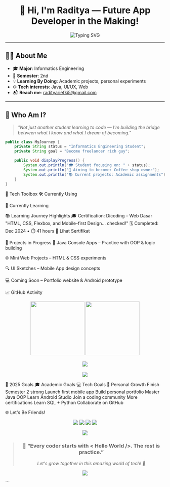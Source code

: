 <!-- Header Section -->
<h1 align="center">🌟 Hi, I'm Raditya — Future App Developer in the Making!</h1>

<p align="center">
  <img src="https://readme-typing-svg.herokuapp.com?font=Fira+Code&weight=600&pause=1000&color=00FFC2&center=true&vCenter=true&width=500&lines=Informatics+Student+%F0%9F%93%9D;Mobile+Development+Enthusiast+%F0%9F%93%B1;Tech+Explorer+%F0%9F%94%8E;Learning+1s+%26+0s+with+Passion+%F0%9F%8C%9F" alt="Typing SVG" />
</p>

---

## 🧑‍💻 About Me

- 🎓 **Major**: Informatics Engineering  
- 📍 **Semester**: 2nd  
- 💡 **Learning By Doing**: Academic projects, personal experiments  
- ⚙️ **Tech interests**: Java, UI/UX, Web  
- 📬 **Reach me**: [radityariefki5@gmail.com](mailto:radityariefki5@gmail.com)

---

## 🧠 Who Am I?

> _"Not just another student learning to code — I'm building the bridge between what I know and what I dream of becoming."_

```java
public class MyJourney {
    private String status = "Informatics Engineering Student";
    private String goal = "Become freelancer rich guy";

    public void displayProgress() {
        System.out.println("🎓 Student focusing on: " + status);
        System.out.println("🎯 Aiming to become: Coffee shop owner");
        System.out.println("📚 Current projects: Academic assignments");
    }
}
```
🔧 Tech Toolbox
🛠️ Currently Using





🌱 Currently Learning




📚 Learning Journey Highlights
🎓 Certification: Dicoding – Web Dasar
"HTML, CSS, Flexbox, and Mobile-first Design... checked!"
🗓️ Completed: Dec 2024 • ⏱️ 41 hours
🔗 Lihat Sertifikat

📌 Projects in Progress
🧩 Java Console Apps – Practice with OOP & logic building

🌐 Mini Web Projects – HTML & CSS experiments

🔍 UI Sketches – Mobile App design concepts

💻 Coming Soon – Portfolio website & Android prototype

📈 GitHub Activity
<p align="center"> <img height="170em" src="https://github-readme-stats.vercel.app/api?username=raditya12&show_icons=true&theme=tokyonight" /> <img height="170em" src="https://github-readme-stats.vercel.app/api/top-langs/?username=raditya12&layout=compact&theme=tokyonight" /> <br><br> <img src="https://github-readme-streak-stats.herokuapp.com/?user=raditya12&theme=tokyonight" /> <br><br> <img src="https://github-readme-activity-graph.vercel.app/graph?username=raditya12&theme=react-dark&bg_color=1A1A1A&hide_border=true&color=00FFD1&line=00FFAD&point=FFFFFF&area=true" /> </p>
🎯 2025 Goals
🎓 Academic Goals	💻 Tech Goals	🌱 Personal Growth
Finish Semester 2 strong	Launch first mobile app	Build personal portfolio
Master Java OOP	Learn Android Studio	Join a coding community
More certifications	Learn SQL + Python	Collaborate on GitHub

🌐 Let's Be Friends!
<p align="center"> <a href="mailto:radityariefki5@gmail.com"><img src="https://img.shields.io/badge/Gmail-D14836?style=for-the-badge&logo=gmail&logoColor=white"/></a> <a href="https://github.com/raditya12"><img src="https://img.shields.io/badge/GitHub-171515?style=for-the-badge&logo=github&logoColor=white"/></a> <a href="https://linkedin.com/in/raditya12"><img src="https://img.shields.io/badge/LinkedIn-0A66C2?style=for-the-badge&logo=linkedin&logoColor=white"/></a> <a href="https://instagram.com/raditya.dev"><img src="https://img.shields.io/badge/Instagram-E1306C?style=for-the-badge&logo=instagram&logoColor=white"/></a> </p>
<p align="center"> <img src="https://komarev.com/ghpvc/?username=raditya12&label=Profile+Views&color=brightgreen&style=flat-square" /> </p>
<div align="center"> <blockquote> <h3>🌱 “Every coder starts with < Hello World />. The rest is practice.”</h3> <p><i>Let's grow together in this amazing world of tech! 🚀</i></p> </blockquote> </div> <p align="center"> <img src="https://capsule-render.vercel.app/api?type=waving&color=gradient&height=100&section=footer"/> </p> ```
